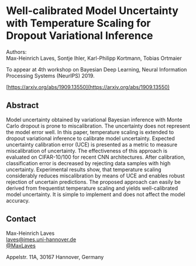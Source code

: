 # Well-calibrated Model Uncertainty with Temperature Scaling for Dropout Variational Inference

Authors:  
Max-Heinrich Laves, Sontje Ihler, Karl-Philipp Kortmann, Tobias Ortmaier

To appear at 4th workshop on Bayesian Deep Learning, Neural Information Processing Systems (NeurIPS)  2019.

[https://arxiv.org/abs/1909.13550](https://arxiv.org/abs/1909.13550)

## Abstract

Model uncertainty obtained by variational Bayesian inference with Monte Carlo dropout is prone to miscalibration.
The uncertainty does not represent the model error well.
In this paper, temperature scaling is extended to dropout variational inference to calibrate model uncertainty.
Expected uncertainty calibration error (UCE) is presented as a metric to measure miscalibration of uncertainty.
The effectiveness of this approach is evaluated on CIFAR-10/100 for recent CNN architectures.
After calibration, classification error is decreased by rejecting data samples with high uncertainty.
Experimental results show, that temperature scaling considerably reduces miscalibration by means of UCE and enables robust rejection of uncertain predictions.
The proposed approach can easily be derived from frequentist temperature scaling and yields well-calibrated model uncertainty.
It is simple to implement and does not affect the model accuracy.

## Contact

Max-Heinrich Laves  
[laves@imes.uni-hannover.de](mailto:laves@imes.uni-hannover.de)  
[@MaxLaves](https://twitter.com/MaxLaves)

Appelstr. 11A, 30167 Hannover, Germany